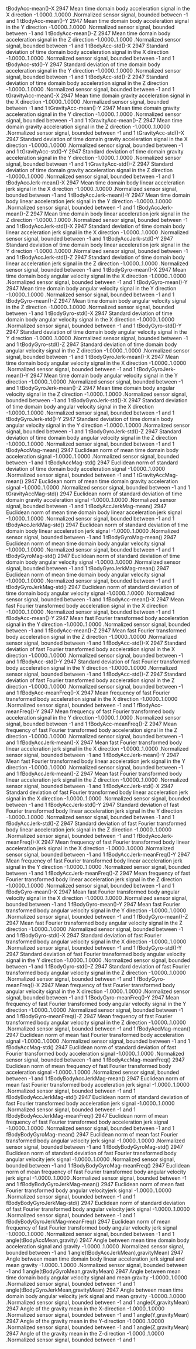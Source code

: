 
tBodyAcc-mean()-X	2947
	Mean time domain body acceleration signal in the X direction
	-1.0000..1.0000  .Normalized sensor signal, bounded between -1 and 1
tBodyAcc-mean()-Y	2947
	Mean time domain body acceleration signal in the Y direction
	-1.0000..1.0000  .Normalized sensor signal, bounded between -1 and 1
tBodyAcc-mean()-Z	2947
	Mean time domain body acceleration signal in the Z direction
	-1.0000..1.0000  .Normalized sensor signal, bounded between -1 and 1
tBodyAcc-std()-X	2947
	Standard deviation of time domain body acceleration signal in the X direction
	-1.0000..1.0000  .Normalized sensor signal, bounded between -1 and 1
tBodyAcc-std()-Y	2947
	Standard deviation of time domain body acceleration signal in the Y direction
	-1.0000..1.0000  .Normalized sensor signal, bounded between -1 and 1
tBodyAcc-std()-Z	2947
	Standard deviation of time domain body acceleration signal in the Z direction
	-1.0000..1.0000  .Normalized sensor signal, bounded between -1 and 1
tGravityAcc-mean()-X	2947
	Mean time domain gravity acceleration signal in the X direction
	-1.0000..1.0000  .Normalized sensor signal, bounded between -1 and 1
tGravityAcc-mean()-Y	2947
	Mean time domain gravity acceleration signal in the Y direction
	-1.0000..1.0000  .Normalized sensor signal, bounded between -1 and 1
tGravityAcc-mean()-Z	2947
	Mean time domain gravity acceleration signal in the Z direction
	-1.0000..1.0000  .Normalized sensor signal, bounded between -1 and 1
tGravityAcc-std()-X	2947
	Standard deviation of time domain gravity acceleration signal in the X direction
	-1.0000..1.0000  .Normalized sensor signal, bounded between -1 and 1
tGravityAcc-std()-Y	2947
	Standard deviation of time domain gravity acceleration signal in the Y direction
	-1.0000..1.0000  .Normalized sensor signal, bounded between -1 and 1
tGravityAcc-std()-Z	2947
	Standard deviation of time domain gravity acceleration signal in the Z direction
	-1.0000..1.0000  .Normalized sensor signal, bounded between -1 and 1
tBodyAccJerk-mean()-X	2947
	Mean time domain body linear acceleration jerk signal in the X direction
	-1.0000..1.0000  .Normalized sensor signal, bounded between -1 and 1
tBodyAccJerk-mean()-Y	2947
	Mean time domain body linear acceleration jerk signal in the Y direction
	-1.0000..1.0000  .Normalized sensor signal, bounded between -1 and 1
tBodyAccJerk-mean()-Z	2947
	Mean time domain body linear acceleration jerk signal in the Z direction
	-1.0000..1.0000  .Normalized sensor signal, bounded between -1 and 1
tBodyAccJerk-std()-X	2947
	Standard deviation of time domain body linear acceleration jerk signal in the X direction
	-1.0000..1.0000  .Normalized sensor signal, bounded between -1 and 1
tBodyAccJerk-std()-Y	2947
	Standard deviation of time domain body linear acceleration jerk signal in the Y direction
	-1.0000..1.0000  .Normalized sensor signal, bounded between -1 and 1
tBodyAccJerk-std()-Z	2947
	Standard deviation of time domain body linear acceleration jerk signal in the Z direction
	-1.0000..1.0000  .Normalized sensor signal, bounded between -1 and 1
tBodyGyro-mean()-X	2947
	Mean time domain body angular velocity signal in the X direction
	-1.0000..1.0000  .Normalized sensor signal, bounded between -1 and 1
tBodyGyro-mean()-Y	2947
	Mean time domain body angular velocity signal in the Y direction
	-1.0000..1.0000  .Normalized sensor signal, bounded between -1 and 1
tBodyGyro-mean()-Z	2947
	Mean time domain body angular velocity signal in the Z direction
	-1.0000..1.0000  .Normalized sensor signal, bounded between -1 and 1
tBodyGyro-std()-X	2947
	Standard deviation of time domain body angular velocity signal in the X direction
	-1.0000..1.0000  .Normalized sensor signal, bounded between -1 and 1
tBodyGyro-std()-Y	2947
	Standard deviation of time domain body angular velocity signal in the Y direction
	-1.0000..1.0000  .Normalized sensor signal, bounded between -1 and 1
tBodyGyro-std()-Z	2947
	Standard deviation of time domain body angular velocity signal in the Z direction
	-1.0000..1.0000  .Normalized sensor signal, bounded between -1 and 1
tBodyGyroJerk-mean()-X	2947
	Mean time domain body angular velocity signal in the X direction
	-1.0000..1.0000  .Normalized sensor signal, bounded between -1 and 1
tBodyGyroJerk-mean()-Y	2947
	Mean time domain body angular velocity signal in the Y direction
	-1.0000..1.0000  .Normalized sensor signal, bounded between -1 and 1
tBodyGyroJerk-mean()-Z	2947
	Mean time domain body angular velocity signal in the Z direction
	-1.0000..1.0000  .Normalized sensor signal, bounded between -1 and 1
tBodyGyroJerk-std()-X	2947
	Standard deviation of time domain body angular velocity signal in the X direction
	-1.0000..1.0000  .Normalized sensor signal, bounded between -1 and 1
tBodyGyroJerk-std()-Y	2947
	Standard deviation of time domain body angular velocity signal in the Y direction
	-1.0000..1.0000  .Normalized sensor signal, bounded between -1 and 1
tBodyGyroJerk-std()-Z	2947
	Standard deviation of time domain body angular velocity signal in the Z direction
	-1.0000..1.0000  .Normalized sensor signal, bounded between -1 and 1
tBodyAccMag-mean()	2947
	Euclidean norm of mean time domain body acceleration signal
	-1.0000..1.0000  .Normalized sensor signal, bounded between -1 and 1
tBodyAccMag-std()	2947
	Euclidean norm of standard deviation of time domain body acceleration signal
	-1.0000..1.0000  .Normalized sensor signal, bounded between -1 and 1
tGravityAccMag-mean()	2947
	Euclidean norm of mean time domain gravity acceleration signal
	-1.0000..1.0000  .Normalized sensor signal, bounded between -1 and 1
tGravityAccMag-std()	2947
	Euclidean norm of standard deviation of time domain gravity acceleration signal
	-1.0000..1.0000  .Normalized sensor signal, bounded between -1 and 1
tBodyAccJerkMag-mean()	2947
	Euclidean norm of mean time domain body linear acceleration jerk signal
	-1.0000..1.0000  .Normalized sensor signal, bounded between -1 and 1
tBodyAccJerkMag-std()	2947
	Euclidean norm of standard deviation of time domain body linear acceleration jerk signal
	-1.0000..1.0000  .Normalized sensor signal, bounded between -1 and 1
tBodyGyroMag-mean()	2947
	Euclidean norm of mean time domain body angular velocity signal
	-1.0000..1.0000  .Normalized sensor signal, bounded between -1 and 1
tBodyGyroMag-std()	2947
	Euclidean norm of standard deviation of time domain body angular velocity signal
	-1.0000..1.0000  .Normalized sensor signal, bounded between -1 and 1
tBodyGyroJerkMag-mean()	2947
	Euclidean norm of mean time domain body angular velocity signal
	-1.0000..1.0000  .Normalized sensor signal, bounded between -1 and 1
tBodyGyroJerkMag-std()	2947
	Euclidean norm of standard deviation of time domain body angular velocity signal
	-1.0000..1.0000  .Normalized sensor signal, bounded between -1 and 1
fBodyAcc-mean()-X	2947
	Mean fast Fourier transformed body acceleration signal in the X direction
	-1.0000..1.0000  .Normalized sensor signal, bounded between -1 and 1
fBodyAcc-mean()-Y	2947
	Mean fast Fourier transformed body acceleration signal in the Y direction
	-1.0000..1.0000  .Normalized sensor signal, bounded between -1 and 1
fBodyAcc-mean()-Z	2947
	Mean fast Fourier transformed body acceleration signal in the Z direction
	-1.0000..1.0000  .Normalized sensor signal, bounded between -1 and 1
fBodyAcc-std()-X	2947
	Standard deviation of fast Fourier transformed body acceleration signal in the X direction
	-1.0000..1.0000  .Normalized sensor signal, bounded between -1 and 1
fBodyAcc-std()-Y	2947
	Standard deviation of fast Fourier transformed body acceleration signal in the Y direction
	-1.0000..1.0000  .Normalized sensor signal, bounded between -1 and 1
fBodyAcc-std()-Z	2947
	Standard deviation of fast Fourier transformed body acceleration signal in the Z direction
	-1.0000..1.0000  .Normalized sensor signal, bounded between -1 and 1
fBodyAcc-meanFreq()-X	2947
	Mean frequency of fast Fourier transformed body acceleration signal in the X direction
	-1.0000..1.0000  .Normalized sensor signal, bounded between -1 and 1
fBodyAcc-meanFreq()-Y	2947
	Mean frequency of fast Fourier transformed body acceleration signal in the Y direction
	-1.0000..1.0000  .Normalized sensor signal, bounded between -1 and 1
fBodyAcc-meanFreq()-Z	2947
	Mean frequency of fast Fourier transformed body acceleration signal in the Z direction
	-1.0000..1.0000  .Normalized sensor signal, bounded between -1 and 1
fBodyAccJerk-mean()-X	2947
	Mean fast Fourier transformed body linear acceleration jerk signal in the X direction
	-1.0000..1.0000  .Normalized sensor signal, bounded between -1 and 1
fBodyAccJerk-mean()-Y	2947
	Mean fast Fourier transformed body linear acceleration jerk signal in the Y direction
	-1.0000..1.0000  .Normalized sensor signal, bounded between -1 and 1
fBodyAccJerk-mean()-Z	2947
	Mean fast Fourier transformed body linear acceleration jerk signal in the Z direction
	-1.0000..1.0000  .Normalized sensor signal, bounded between -1 and 1
fBodyAccJerk-std()-X	2947
	Standard deviation of fast Fourier transformed body linear acceleration jerk signal in the X direction
	-1.0000..1.0000  .Normalized sensor signal, bounded between -1 and 1
fBodyAccJerk-std()-Y	2947
	Standard deviation of fast Fourier transformed body linear acceleration jerk signal in the Y direction
	-1.0000..1.0000  .Normalized sensor signal, bounded between -1 and 1
fBodyAccJerk-std()-Z	2947
	Standard deviation of fast Fourier transformed body linear acceleration jerk signal in the Z direction
	-1.0000..1.0000  .Normalized sensor signal, bounded between -1 and 1
fBodyAccJerk-meanFreq()-X	2947
	Mean frequency of fast Fourier transformed body linear acceleration jerk signal in the X direction
	-1.0000..1.0000  .Normalized sensor signal, bounded between -1 and 1
fBodyAccJerk-meanFreq()-Y	2947
	Mean frequency of fast Fourier transformed body linear acceleration jerk signal in the Y direction
	-1.0000..1.0000  .Normalized sensor signal, bounded between -1 and 1
fBodyAccJerk-meanFreq()-Z	2947
	Mean frequency of fast Fourier transformed body linear acceleration jerk signal in the Z direction
	-1.0000..1.0000  .Normalized sensor signal, bounded between -1 and 1
fBodyGyro-mean()-X	2947
	Mean fast Fourier transformed body angular velocity signal in the X direction
	-1.0000..1.0000  .Normalized sensor signal, bounded between -1 and 1
fBodyGyro-mean()-Y	2947
	Mean fast Fourier transformed body angular velocity signal in the Y direction
	-1.0000..1.0000  .Normalized sensor signal, bounded between -1 and 1
fBodyGyro-mean()-Z	2947
	Mean fast Fourier transformed body angular velocity signal in the Z direction
	-1.0000..1.0000  .Normalized sensor signal, bounded between -1 and 1
fBodyGyro-std()-X	2947
	Standard deviation of fast Fourier transformed body angular velocity signal in the X direction
	-1.0000..1.0000  .Normalized sensor signal, bounded between -1 and 1
fBodyGyro-std()-Y	2947
	Standard deviation of fast Fourier transformed body angular velocity signal in the Y direction
	-1.0000..1.0000  .Normalized sensor signal, bounded between -1 and 1
fBodyGyro-std()-Z	2947
	Standard deviation of fast Fourier transformed body angular velocity signal in the Z direction
	-1.0000..1.0000  .Normalized sensor signal, bounded between -1 and 1
fBodyGyro-meanFreq()-X	2947
	Mean frequency of fast Fourier transformed body angular velocity signal in the X direction
	-1.0000..1.0000  .Normalized sensor signal, bounded between -1 and 1
fBodyGyro-meanFreq()-Y	2947
	Mean frequency of fast Fourier transformed body angular velocity signal in the Y direction
	-1.0000..1.0000  .Normalized sensor signal, bounded between -1 and 1
fBodyGyro-meanFreq()-Z	2947
	Mean frequency of fast Fourier transformed body angular velocity signal in the Z direction
	-1.0000..1.0000  .Normalized sensor signal, bounded between -1 and 1
fBodyAccMag-mean()	2947
	Euclidean norm of mean fast Fourier transformed body acceleration signal
	-1.0000..1.0000  .Normalized sensor signal, bounded between -1 and 1
fBodyAccMag-std()	2947
	Euclidean norm of standard deviation of fast Fourier transformed body acceleration signal
	-1.0000..1.0000  .Normalized sensor signal, bounded between -1 and 1
fBodyAccMag-meanFreq()	2947
	Euclidean norm of mean frequency of fast Fourier transformed body acceleration signal
	-1.0000..1.0000  .Normalized sensor signal, bounded between -1 and 1
fBodyBodyAccJerkMag-mean()	2947
	Euclidean norm of mean fast Fourier transformed body acceleration jerk signal
	-1.0000..1.0000  .Normalized sensor signal, bounded between -1 and 1
fBodyBodyAccJerkMag-std()	2947
	Euclidean norm of standard deviation of fast Fourier transformed body acceleration jerk signal
	-1.0000..1.0000  .Normalized sensor signal, bounded between -1 and 1
fBodyBodyAccJerkMag-meanFreq()	2947
	Euclidean norm of mean frequency of fast Fourier transformed body acceleration jerk signal
	-1.0000..1.0000  .Normalized sensor signal, bounded between -1 and 1
fBodyBodyGyroMag-mean()	2947
	Euclidean norm of mean fast Fourier transformed body angular velocity jerk signal
	-1.0000..1.0000  .Normalized sensor signal, bounded between -1 and 1
fBodyBodyGyroMag-std()	2947
	Euclidean norm of standard deviation of fast Fourier transformed body angular velocity jerk signal
	-1.0000..1.0000  .Normalized sensor signal, bounded between -1 and 1
fBodyBodyGyroMag-meanFreq()	2947
	Euclidean norm of mean frequency of fast Fourier transformed body angular velocity jerk signal
	-1.0000..1.0000  .Normalized sensor signal, bounded between -1 and 1
fBodyBodyGyroJerkMag-mean()	2947
	Euclidean norm of mean fast Fourier transformed body angular velocityjerk signal
	-1.0000..1.0000  .Normalized sensor signal, bounded between -1 and 1
fBodyBodyGyroJerkMag-std()	2947
	Euclidean norm of standard deviation of fast Fourier transformed body angular velocity jerk signal
	-1.0000..1.0000  .Normalized sensor signal, bounded between -1 and 1
fBodyBodyGyroJerkMag-meanFreq()	2947
	Euclidean norm of mean frequency of fast Fourier transformed body angular velocity jerk signal
	-1.0000..1.0000  .Normalized sensor signal, bounded between -1 and 1
angle(tBodyAccMean,gravity)	2947
	Angle between mean time domain body acceleration signal and gravity
	-1.0000..1.0000  .Normalized sensor signal, bounded between -1 and 1
angle(tBodyAccJerkMean),gravityMean)	2947
	Angle between mean time domain body linear acceleration jerk signal and mean gravity
	-1.0000..1.0000  .Normalized sensor signal, bounded between -1 and 1
angle(tBodyGyroMean,gravityMean)	2947
	Angle between mean time domain body angular velocity signal and mean gravity
	-1.0000..1.0000  .Normalized sensor signal, bounded between -1 and 1
angle(tBodyGyroJerkMean,gravityMean)	2947
	Angle between mean time domain body angular velocity jerk signal and mean gravity
	-1.0000..1.0000  .Normalized sensor signal, bounded between -1 and 1
angle(X,gravityMean)	2947
	Angle of the gravity mean in the X-direction
	-1.0000..1.0000  .Normalized sensor signal, bounded between -1 and 1
angle(Y,gravityMean)	2947
	Angle of the gravity mean in the Y-direction
	-1.0000..1.0000  .Normalized sensor signal, bounded between -1 and 1
angle(Z,gravityMean)	2947
	Angle of the gravity mean in the Z-direction
	-1.0000..1.0000  .Normalized sensor signal, bounded between -1 and 1
